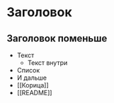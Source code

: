 # Заголовок

## Заголовок поменьше
- Текст
	- Текст внутри
- Список 
- И дальше
- [[Корица]]
- [[README]]
